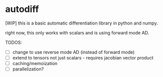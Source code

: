 # autodiff 

[WIP]
this is a basic automatic differentiation library in python and numpy.

right now, this only works with scalars and is using forward mode AD.

TODOS:

- [ ] change to use reverse mode AD (instead of forward mode)
- [ ] extend to tensors not just scalars - requires jacobian vector product
- [ ] caching/memoization
- [ ] parallelization?
